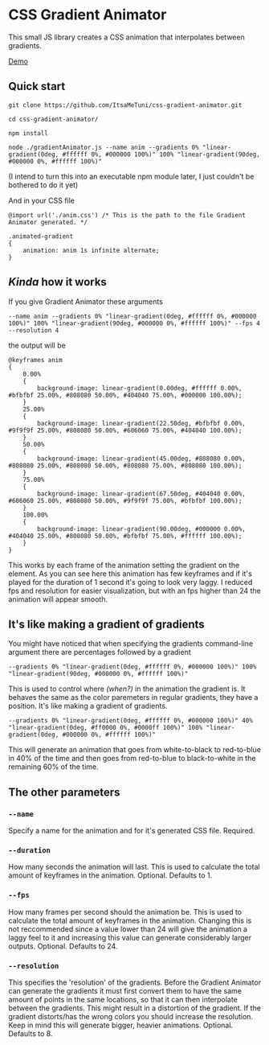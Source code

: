 # CSS Gradient Animator

This small JS library creates a CSS animation that interpolates between gradients.

[Demo](https://itsametuni.github.io/css-gradient-animator)

## Quick start
```
git clone https://github.com/ItsaMeTuni/css-gradient-animator.git

cd css-gradient-animator/

npm install

node ./gradientAnimator.js --name anim --gradients 0% "linear-gradient(0deg, #ffffff 0%, #000000 100%)" 100% "linear-gradient(90deg, #000000 0%, #ffffff 100%)"
```

(I intend to turn this into an executable npm module later, I just couldn't be bothered to do it yet)

And in your CSS file
```
@import url('./anim.css') /* This is the path to the file Gradient Animator generated. */

.animated-gradient
{
    animation: anim 1s infinite alternate;
}
```

## _Kinda_ how it works

If you give Gradient Animator these arguments 
```
--name anim --gradients 0% "linear-gradient(0deg, #ffffff 0%, #000000 100%)" 100% "linear-gradient(90deg, #000000 0%, #ffffff 100%)" --fps 4 --resolution 4
```
the output will be

```
@keyframes anim 
{
    0.00%
    {
        background-image: linear-gradient(0.00deg, #ffffff 0.00%, #bfbfbf 25.00%, #808080 50.00%, #404040 75.00%, #000000 100.00%);
    }
    25.00%
    {
        background-image: linear-gradient(22.50deg, #bfbfbf 0.00%, #9f9f9f 25.00%, #808080 50.00%, #606060 75.00%, #404040 100.00%);
    }
    50.00%
    {
        background-image: linear-gradient(45.00deg, #808080 0.00%, #808080 25.00%, #808080 50.00%, #808080 75.00%, #808080 100.00%);
    }
    75.00%
    {
        background-image: linear-gradient(67.50deg, #404040 0.00%, #606060 25.00%, #808080 50.00%, #9f9f9f 75.00%, #bfbfbf 100.00%);
    }
    100.00%
    {
        background-image: linear-gradient(90.00deg, #000000 0.00%, #404040 25.00%, #808080 50.00%, #bfbfbf 75.00%, #ffffff 100.00%);
    }
}
```

This works by each frame of the animation setting the gradient on the element. As you can see here this animation has few keyframes and if it's played for the duration of 1 second it's going to look very laggy. I reduced fps and resolution for easier visualization, but with an fps higher than 24 the animation will appear smooth.

## It's like making a gradient of gradients

You might have noticed that when specifying the gradients command-line argument there are percentages followed by a gradient

```
--gradients 0% "linear-gradient(0deg, #ffffff 0%, #000000 100%)" 100% "linear-gradient(90deg, #000000 0%, #ffffff 100%)"
```

This is used to control where _(when?)_ in the animation the gradient is. It behaves the same as the color paremeters in regular gradients, they have a position. It's like making a gradient of gradients.

```
--gradients 0% "linear-gradient(0deg, #ffffff 0%, #000000 100%)" 40% "linear-gradient(0deg, #ff0000 0%, #0000ff 100%)" 100% "linear-gradient(0deg, #000000 0%, #ffffff 100%)"
```
This will generate an animation that goes from white-to-black to red-to-blue in 40% of the time and then goes from red-to-blue to black-to-white in the remaining 60% of the time.

## The other parameters

### `--name`
Specify a name for the animation and for it's generated CSS file.
Required.

### `--duration`
How many seconds the animation will last. This is used to calculate the total amount of keyframes in the animation.
Optional.
Defaults to 1.

### `--fps`
How many frames per second should the animation be. This is used to calculate the total amount of keyframes in the animation.
Changing this is not reccommended since a value lower than 24 will give the animation a laggy feel to it and increasing this value can generate considerably larger outputs.
Optional.
Defaults to 24.

### `--resolution`
This specifies the 'resolution' of the gradients. Before the Gradient Animator can generate the gradients it must first convert them to have the same amount of points in the same locations, so that it can then interpolate between the gradients. This might result in a distortion of the gradient. If the gradient distorts/has the wrong colors you should increase the resolution. Keep in mind this will generate bigger, heavier animations.
Optional.
Defaults to 8.
